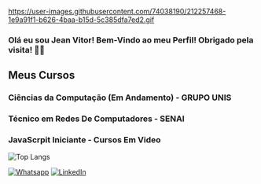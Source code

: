 https://user-images.githubusercontent.com/74038190/212257468-1e9a91f1-b626-4baa-b15d-5c385dfa7ed2.gif
### Olá eu sou Jean Vitor! Bem-Vindo ao meu Perfil! Obrigado pela visita! ✌🏼

## Meus Cursos
### Ciências da Computação (Em Andamento) - GRUPO UNIS
### Técnico em Redes De Computadores - SENAI
### JavaScrpit Iniciante - Cursos Em Video

![Top Langs](https://github-readme-stats.vercel.app/api/top-langs/?username=anuraghazra&size_weight=0.5&count_weight=0.5)


[![Whatsapp](https://img.shields.io/badge/WhatsApp-25D366?style=for-the-badge&logo=whatsapp&logoColor=white)](https://wa.me/5535988963222)
[![LinkedIn](https://img.shields.io/badge/LinkedIn-0077B5?style=for-the-badge&logo=linkedin&logoColor=white)](https://www.linkedin.com/in/jean-vitor-da-silva-lopes-881ab422b/)

